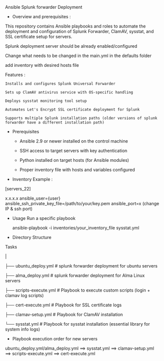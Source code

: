 Ansible Splunk forwarder Deployment

- Overview and prerequisites : 

This repository contains Ansible playbooks and roles to automate the deployment and configuration of Splunk Forwarder, ClamAV, sysstat, and SSL certificate setup for servers.

Splunk deployment server should be already enabled/configured

Change what needs to be changed in the main.yml in the defaults folder

add inventory with desired hosts file


Features : 

    Installs and configures Splunk Universal Forwarder

    Sets up ClamAV antivirus service with OS-specific handling

    Deploys sysstat monitoring tool setup

    Automates Let's Encrypt SSL certificate deployment for Splunk

    Supports multiple Splunk installation paths (older versions of splunk forwarder have a different installation path)

- Prerequisites

    - Ansible 2.9 or newer installed on the control machine


    - SSH access to target servers with key authentication


    - Python installed on target hosts (for Ansible modules)
    

    - Proper inventory file with hosts and variables configured

- Inventory Example : 


[servers_22]

x.x.x.x ansible_user={user} ansible_ssh_private_key_file=/path/to/your/key.pem ansible_port=x   (change IP & ssh port)




- Usage
Run a specific playbook

   ansible-playbook -i inventories/your_inventory_file sysstat.yml
   
   
- Directory Structure

Tasks

|

├── ubuntu_deploy.yml     # splunk forwarder deployment for ubuntu servers

├── alma_deploy.yml       # splunk forwarder deployment for Alma Linux servers

├── scripts-execute.yml   # Playbook to execute custom scripts (login + clamav log scripts)

├── cert-execute.yml      # Playbook for SSL certificate logs 

├── clamav-setup.yml      # Playbook for ClamAV installation 

└── sysstat.yml           # Playbook for sysstat installation (essential library for system info logs)


- Playbook execution order for new servers 

ubuntu_deploy.yml/alma_deploy.yml  ==>  sysstat.yml ==>  clamav-setup.yml ==> scripts-execute.yml ==> cert-execute.yml
